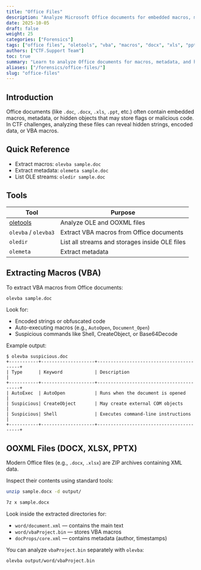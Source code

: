 ```yaml
---
title: "Office Files"
description: "Analyze Microsoft Office documents for embedded macros, metadata, and hidden objects using oletools, olevba, and related utilities."
date: 2025-10-05
draft: false
weight: 25
categories: ["Forensics"]
tags: ["office files", "oletools", "vba", "macros", "docx", "xls", "ppt"]
authors: ["CTF.Support Team"]
toc: true
summary: "Learn to analyze Office documents for macros, metadata, and hidden objects using olevba and other oletools utilities in CTF forensics challenges."
aliases: ["/forensics/office-files/"]
slug: "office-files"
---
```


## Introduction

Office documents (like `.doc`, `.docx`, `.xls`, `.ppt`, etc.) often contain embedded macros, metadata, or hidden objects that may store flags or malicious code.
In CTF challenges, analyzing these files can reveal hidden strings, encoded data, or VBA macros.

## Quick Reference

- Extract macros: `olevba sample.doc`
- Extract metadata: `olemeta sample.doc`
- List OLE streams: `oledir sample.doc`

## Tools

| Tool                                              | Purpose                                        |
|---------------------------------------------------|------------------------------------------------|
| [oletools](https://github.com/decalage2/oletools) | Analyze OLE and OOXML files                    |
| `olevba` / `olevba3`                              | Extract VBA macros from Office documents       |
| `oledir`                                          | List all streams and storages inside OLE files |
| `olemeta`                                         | Extract metadata                               |

## Extracting Macros (VBA)

To extract VBA macros from Office documents:

```bash
olevba sample.doc
```

Look for:

- Encoded strings or obfuscated code
- Auto-executing macros (e.g., `AutoOpen`, `Document_Open`)
- Suspicious commands like Shell, CreateObject, or Base64Decode

Example output:

```text
$ olevba suspicious.doc
+-----------+--------------------+-----------------------------------------+
| Type      | Keyword            | Description                             |
+-----------+--------------------+-----------------------------------------+
| AutoExec  | AutoOpen           | Runs when the document is opened        |
| Suspicious| CreateObject       | May create external COM objects         |
| Suspicious| Shell              | Executes command-line instructions      |
+-----------+--------------------+-----------------------------------------+
```

## OOXML Files (DOCX, XLSX, PPTX)

Modern Office files (e.g., `.docx`, `.xlsx`) are ZIP archives containing XML data.

Inspect their contents using standard tools:

```bash
unzip sample.docx -d output/
```

```bash
7z x sample.docx
```

Look inside the extracted directories for:

- `word/document.xml` — contains the main text
- `word/vbaProject.bin` — stores VBA macros
- `docProps/core.xml` — contains metadata (author, timestamps)

You can analyze `vbaProject.bin` separately with `olevba`:

```bash
olevba output/word/vbaProject.bin
```
